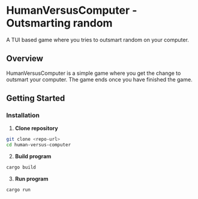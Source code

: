 # HumanVersusComputer - Outsmarting random

A TUI based game where you tries to outsmart random on your computer.

## Overview

HumanVersusComputer is a simple game where you get the change to outsmart your computer.
The game ends once you have finished the game.

## Getting Started

### Installation

1. **Clone repository**
```bash
git clone <repo-url>
cd human-versus-computer
```

2. **Build program**
```bash
cargo build
```

3. **Run program**
```bash
cargo run
```
